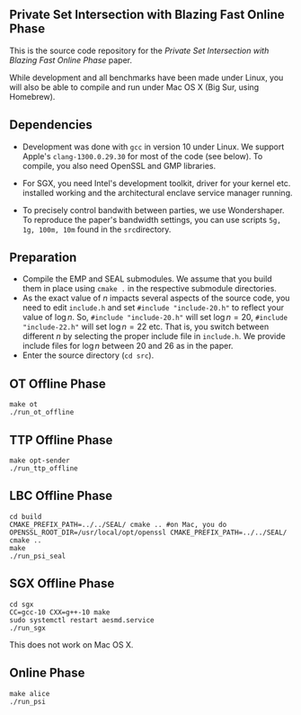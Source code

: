 ﻿## Private Set Intersection with Blazing Fast Online Phase
This is the source code repository for the
*Private Set Intersection with Blazing Fast Online Phase* paper.

While development and all benchmarks have been made under Linux, you will also be able to compile and run under Mac OS X (Big Sur, using Homebrew). 

## Dependencies
* Development was done with `gcc` in version 10 under Linux. We support Apple's `clang-1300.0.29.30` for most of the code (see below). To compile, you also need OpenSSL and GMP libraries.

* For SGX, you need Intel's development toolkit, driver for your kernel etc. installed working and the architectural enclave service manager running.

* To precisely control bandwith between parties, we use Wondershaper.  To reproduce the paper's bandwidth settings, you can use scripts `5g, 1g, 100m, 10m` found in the `src`directory.


## Preparation
* Compile the EMP and SEAL submodules. We assume that you build them in place using `cmake .` in the respective submodule directories.
* As the exact value of $n$ impacts several aspects of the source code, you need to edit `include.h` and set `#include "include-20.h"` to reflect your value of $\log{}n$. So, `#include "include-20.h"` will set $\log{}n=20$, `#include "include-22.h"` will set $\log{}n=22$ etc. That is, you switch between different $n$ by selecting the proper include file in `include.h`. We provide include files for $\log{}n$ between 20 and 26 as in the paper.
* Enter the source directory (`cd src`). 

## OT Offline Phase
```
make ot
./run_ot_offline
``` 

## TTP Offline Phase
```
make opt-sender
./run_ttp_offline
```
## LBC Offline Phase
```
cd build
CMAKE_PREFIX_PATH=../../SEAL/ cmake .. #on Mac, you do OPENSSL_ROOT_DIR=/usr/local/opt/openssl CMAKE_PREFIX_PATH=../../SEAL/ cmake ..
make
./run_psi_seal
```

## SGX Offline Phase
```
cd sgx
CC=gcc-10 CXX=g++-10 make
sudo systemctl restart aesmd.service
./run_sgx
```
This does not work on Mac OS X.

## Online Phase
```
make alice
./run_psi
```
